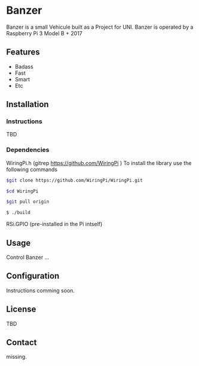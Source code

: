 # Banzer



Banzer is a small Vehicule built as a Project for UNI.
Banzer is operated by a Raspberry Pi 3 Model B + 2017 




## Features
  - Badass
  - Fast
  - Smart
  - Etc


## Installation

### Instructions
TBD

### Dependencies
WiringPi.h  (gitrep https://github.com/WiringPi )
To install the library use the following commands  

```bash
$git clone https://github.com/WiringPi/WiringPi.git
```

```bash
$cd WiringPi
```

```bash
$git pull origin
```

```bash
$ ./build
```




RSi.GPIO (pre-installed in the Pi intself)

## Usage
Control Banzer ...

## Configuration
Instructions comming soon.



## License
TBD

## Contact
missing.


